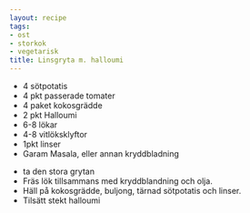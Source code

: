 ```yaml
---
layout: recipe
tags:
- ost
- storkok
- vegetarisk
title: Linsgryta m. halloumi
---
```


* 4 sötpotatis
* 4 pkt passerade tomater
* 4 paket kokosgrädde
* 2 pkt Halloumi
* 6-8 lökar
* 4-8 vitlöksklyftor
* 1pkt linser
* Garam Masala, eller annan kryddbladning

- ta den stora grytan
- Fräs lök tillsammans med kryddblandning och olja.
- Häll på kokosgrädde, buljong, tärnad sötpotatis och linser.
- Tilsätt stekt halloumi

